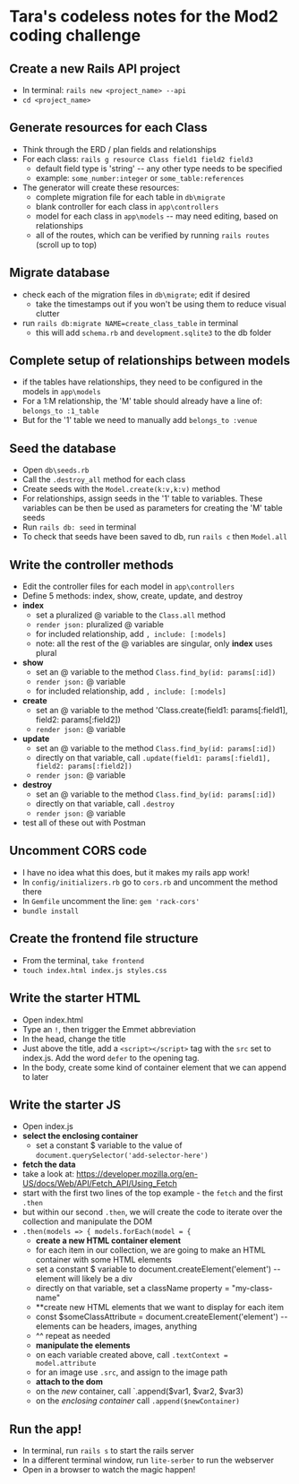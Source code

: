 # Tara's codeless notes for the Mod2 coding challenge

## Create a new Rails API project
* In terminal: `rails new <project_name> --api`
* `cd <project_name>`

## Generate resources for each Class
* Think through the ERD / plan fields and relationships
* For each class: `rails g resource Class field1 field2 field3`
  * default field type is 'string' -- any other type needs to be specified
  * example: `some_number:integer` or `some_table:references`
* The generator will create these resources:
  * complete migration file for each table in `db\migrate`
  * blank controller for each class in `app\controllers`
  * model for each class in `app\models` -- may need editing, based on relationships
  * all of the routes, which can be verified by running `rails routes` (scroll up to top)

## Migrate database
* check each of the migration files in `db\migrate`; edit if desired
  * take the timestamps out if you won't be using them to reduce visual clutter
* run `rails db:migrate NAME=create_class_table` in terminal
  * this will add `schema.rb` and `development.sqlite3` to the db folder

## Complete setup of relationships between models 
* if the tables have relationships, they need to be configured in the models in `app\models`
* For a 1:M relationship, the 'M' table should already have a line of: `belongs_to :1_table`
* But for the '1' table we need to manually add `belongs_to :venue`

## Seed the database
* Open `db\seeds.rb`
* Call the `.destroy_all` method for each class
* Create seeds with the `Model.create(k:v,k:v)` method
* For relationships, assign seeds in the '1' table to variables.  These variables can be then be used as parameters for creating the 'M' table seeds
* Run `rails db: seed` in terminal
* To check that seeds have been saved to db, run `rails c` then `Model.all`

## Write the controller methods
* Edit the controller files for each model in `app\controllers`
* Define 5 methods: index, show, create, update, and destroy
* **index** 
  * set a pluralized @ variable to the `Class.all` method
  * `render json:` pluralized @ variable
  * for included relationship, add `, include: [:models]`
  * note: all the rest of the @ variables are singular, only **index** uses plural
* **show**
  * set an @ variable to the method `Class.find_by(id: params[:id])`
  * `render json:` @ variable
  *  for included relationship, add `, include: [:models]`
* **create**
  * set an @ variable to the method 'Class.create(field1: params[:field1], field2: params[:field2])
  * `render json:` @ variable
* **update**
  * set an @ variable to the method `Class.find_by(id: params[:id])`
  * directly on that variable, call `.update(field1: params[:field1], field2: params[:field2])`
  * `render json:` @ variable
* **destroy**
  * set an @ variable to the method `Class.find_by(id: params[:id])`
  * directly on that variable, call `.destroy`
  * `render json:` @ variable
* test all of these out with Postman

## Uncomment CORS code
* I have no idea what this does, but it makes my rails app work!
* In `config/initializers.rb` go to `cors.rb` and uncomment the method there
* In `Gemfile` uncomment the line: `gem 'rack-cors'`
* `bundle install`

## Create the frontend file structure
* From the terminal, `take frontend`
* `touch index.html index.js styles.css`

## Write the starter HTML
* Open index.html
* Type an `!`, then trigger the Emmet abbreviation
* In the head, change the title
* Just above the title, add a `<script></script>` tag with the `src` set to index.js.  Add the word `defer` to the opening tag.
* In the body, create some kind of container element that we can append to later

## Write the starter JS
* Open index.js
* **select the enclosing container**
  * set a constant $ variable to the value of `document.querySelector('add-selector-here')`
* **fetch the data**
* take a look at: https://developer.mozilla.org/en-US/docs/Web/API/Fetch_API/Using_Fetch
* start with the first two lines of the top example - the `fetch` and the first `.then`
* but within our second `.then`, we will create the code to iterate over the collection and manipulate the DOM
* `.then(models => { models.forEach(model = {`
  * **create a new HTML container element**
  * for each item in our collection, we are going to make an HTML container with some HTML elements
  * set a constant $ variable to document.createElement('element') -- element will likely be a div
  * directly on that variable, set a className property = "my-class-name"
  * **create new HTML elements that we want to display for each item
  * const $someClassAttribute = document.createElement('element') -- elements can be headers, images, anything
  * ^^ repeat as needed
  * **manipulate the elements**
  * on each variable created above, call `.textContext = model.attribute`
  * for an image use `.src`, and assign to the image path
  * **attach to the dom**
  * on the *new* container, call `.append($var1, $var2, $var3)
  * on the *enclosing container* call `.append($newContainer)`
 
## Run the app!
* In terminal, run `rails s` to start the rails server
* In a different terminal window, run `lite-serber` to run the webserver
* Open in a browser to watch the magic happen!

       

